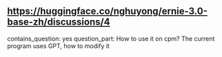 ## https://huggingface.co/nghuyong/ernie-3.0-base-zh/discussions/4

contains_question: yes
question_part: How to use it on cpm? The current program uses GPT, how to modify it